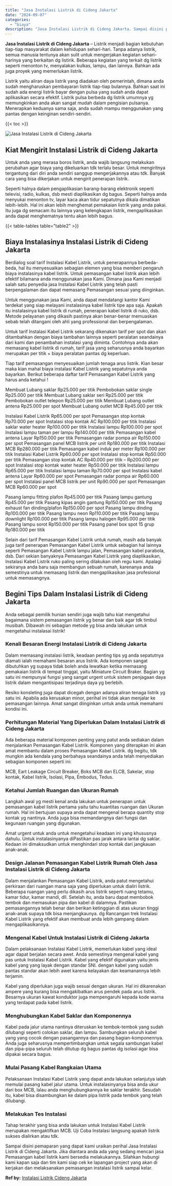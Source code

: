 ```yaml
---
title: "Jasa Instalasi Listrik di Cideng Jakarta"
date: "2024-09-07"
categories: 
  - "biaya"
description: "Jasa Instalasi Listrik di Cideng Jakarta. Sampai disini pemaparan yang dapat kami uraikan perihal Jasa Instalasi Listrik di Cideng Jakarta. Jika diantara and..."
---
```


**Jasa Instalasi Listrik di Cideng Jakarta** – Listrik menjadi bagian kebutuhan tiap-tiap masyarakat dalam kehidupan sehari-hari. Tanpa adanya listrik, semua manusia tentunya akan sulit untuk mengerjakan kegiatan sehari-harinya yang berkaitan dg listirik. Beberapa kegiatan yang terkait dg listrik seperti menonton tv, menyalakan kulkas, lampu, dan lainnya. Bahkan ada juga proyek yang memerlukan listrik.

Listrik yaitu aliran daya listrik yang diadakan oleh pemerintah, dimana anda sudah mengharuskan pembayaran listrik tiap-tiap bulannya. Bahkan saat ini sudah ada energi listrik bayar dengan pulsa yang sudah anda dapat aplikasikan secara efektif. Listrik pulsa berbeda dg listrik umumnya yg memungkinkan anda akan sangat mudah dalam pengisian pulsanya. Menerapkan keduanya sama saja, anda sudah mampu menggunakan yang pantas dengan keinginan sendiri-sendiri.

{{< toc >}}

![Jasa Instalasi Listrik di Cideng Jakarta](/images/instalasi-listrik-murah15.png)

## Kiat Mengirit Instalasi Listrik di Cideng Jakarta

Untuk anda yang merasa boros listrik, anda wajib langsung melakukan perubahan agar biaya yang dikeluarkan tdk terlalu besar. Untuk mengiritnya tergantung dari diri anda sendiri sanggup mengerjakannya atau tdk. Banyak cara yang bisa dikerjakan untuk mengirit penerapan listrik.

Seperti halnya dalam pengaplikasian barang-barang elektronik seperti televisi, radio, kulkas, dsb mesti diaplikasikan dg bagus. Seperti halnya anda menyukai menonton tv, layar kaca akan tidur sepatutnya dikala dimatikan lebih-lebih. Hal ini akan lebih menghemat pemakaian listrik yang anda pakai. Itu juga dg semacam itu lainnya yang kelengkapan listrik, mengaplikasikan anda dapat menghematnya tentu akan lebih bagus.

{{< table-tables table="table2" >}}

## Biaya Instalasinya Instalasi Listrik di Cideng Jakarta

Berdialog soal tarif Instalasi Kabel Listrik, untuk penerapannya berbeda-beda, hal itu menyesuaikan sebagian elemen yang bisa memberi pengaruh biaya instalasinya kabel listrik. Untuk pemasangan kabel listrik akan lebih efektif bilamana anda menggunakan jasa Kami. Dimana jasa Kami menjadi salah satu penyedia jasa Instalasi Kabel Listrik yang telah pasti berpengalaman dan dapat memasang Pemasangan sesuai yang diinginkan.

Untuk menggunakan jasa Kami, anda dapat mendatangi kantor Kami terdekat yang siap melayani instalasinya kabel listrik tipe apa saja. Apakah itu instalasinya kabel listrik di rumah, penerapan kabel listrik di ruko, dsb. Metode pelayanan yang dikasih pastinya akan benar-benar memuaskan sebab telah ditangani oleh ahli yang professional dan berpengalaman.

Untuk tarif Instalasi Kabel Listrik sekarang dikenakan tarif per spot dan akan ditambahkan dengan biaya tambahan lainnya seperti peralatan seandainya dari kami dan penambahan instalasi yang diminta. Contohnya anda akan memasang kabel listrik di rumah, tarif jasa yang seharusnya anda bayarkan merupakan per titik + biaya peralatan pantas dg keperluan.

Tiap tarif pemasangan menyesuaikan jumlah tenaga arus listrik. Kian besar maka kian mahal biaya instalasi Kabel Listrik yang sepatutnya anda bayarkan. Berikut beberapa daftar tarif Pemasangan Kabel Listrik yang harus anda ketahui !

Membuat Lubang saklar Rp25.000 per titik Pembobokan saklar single Rp25.000 per titik Membuat Lubang saklar seri Rp25.000 per titik Pembobokan outlet telepon Rp25.000 per titik Membuat Lubang outlet antena Rp25.000 per spot Membuat Lubang outlet MCB Rp45.000 per titik

Instalasi Kabel Listrik Rp65.000 per spot Pemasangan stop kontak Rp70.000 per spot Instalasi stop kontak AC Rp100.000 per titik Instalasi saklar water heater Rp100.000 per titik Instalasi lampu Rp100.000 per spot Instalasi lampu taman per lampu Rp140.000 per titik Pemasangan kabel antena Layar Rp150.000 per titik Pemasangan radar pompa air Rp150.000 per spot Pemasangan panel MCB listrik per unit Rp180.000 per titik Instalasi MCB Rp280.000 per titik Pemasangan kabel induk per meter Rp100.000 per titik Instalasi Kabel Listrik Rp60.000 per spot Instalasi stop kontak Rp50.000 per titik Pemasangan stop kontak AC Rp40.000 per titik – Rp200.000 per spot Instalasi stop kontak water heater Rp50.000 per titik Instalasi lampu Rp65.000 per titik Instalasi lampu taman Rp70.000 per spot Instalasi kabel antena Layar Rp60.000 per spot Pemasangan radar pompa air Rp60.000 per spot Instalasi panel MCB listrik per unit Rp90.000 per spot Pemasangan MCB Rp60.000 per spot

Pasang lampu fitting plafon Rp45.000 per titik Pasang lampu gantung Rp45.000 per titik Pasang kipas angin gantung Rp150.000 per titik Pasang exhaust fan dinding/plafon Rp150.000 per spot Pasang lampu dinding Rp100.000 per titik Pasang lampu neon Rp110.000 per titik Pasang lampu downlight Rp100.000 per titik Pasang lampu halogen Rp95.000 per titik Pasang lampu sorot Rp150.000 per titik Pasang panel box spot 15 grup Rp180.000 per titik

Selain dari tarif Pemasangan Kabel Listrik untuk rumah, masih ada banyak juga tarif penerapan Pemasangan Kabel Listrik untuk sebagian hal lainnya seperti Pemasangan Kabel Listrik lampu jalan, Pemasangan kabel parabola, dsb. Dari sekian banyaknya Pemasangan Kabel Listrik yang diaplikasikan, Instalasi Kabel Listrik ruko paling sering dilakukan oleh regu kami. Apalagi sekiranya anda baru saja membangun sebuah rumah, karenanya anda semestinya untuk memasang listrik dan mengaplikasikan jasa profesional untuk memasangnya.

## Begini Tips Dalam Instalasi Listrik di Cideng Jakarta


Anda sebagai pemilik hunian sendiri juga wajib tahu kiat mengetahui bagaimana sistem pemasangan listrik yg benar dan baik agar tdk timbul musibah. Dibawah ini sebagian metode yg bisa anda lakukan untuk mengetahui instalasai listrik!

### Kenali Besaran Energi Instalasi Listrik di Cideng Jakarta

Dalam memasang instalasi listrik, keadaan penting tips yg anda sepatutnya diamati ialah memahami besaran arus listrik. Ada komponen sangat dibutuhkan yg supaya tidak boleh anda lewatkan ketika memasang pemakaian listrik di tempat tinggal, yaitu Miniature Circuit Braker. Bagian yg satu ini mempunyai fungsi yang sangat urgent untuk sistem penjagaan daya listrik dalam mengantisipasi terjadinya daya yg berlebih.

Resiko konsleting juga dapat dicegah dengan adanya aliran tenaga listrik yg satu ini. Apabila ada kerusakan minor, perihal ini tidak akan menjalar ke pemasangan lainnya. Amat sangat diinginkan untuk anda untuk memahami kondisi ini.

### Perhitungan Material Yang Diperlukan Dalam Instalasi Listrik di Cideng Jakarta

Ada beberapa material komponen penting yang patut anda sediakan dalam menjalankan Pemasangan Kabel Listrik. Komponen yang diterapkan ini akan amat membantu dalam proses Pemasangan Kabel Listrik. dg begitu, tdk mungkin ada kendala yang berbahaya seandainya anda telah menyediakan sebagian komponen seperti ini:

MCB, Eart Leakage Circuit Breaker, Boks MCB dan ELCB, Sakelar, stop kontak, Kabel listrik, Isolasi, Pipa, Embodus, Tedus.

### Ketahui Jumlah Ruangan dan Ukuran Rumah

Langkah awal yg mesti kenal anda lakukan untuk penerapan untuk pemasangan kabel listrik pertama yaitu tahu kuantitas ruangan dan Ukuran rumah. Hal ini bertujuan supaya anda dapat mengenal berapa quantity stop kontak yg nantinya. Anda juga bisa memandangnya dari fungsi dan kegunaan ruangan yang digunakan.

Amat urgent untuk anda untuk mengetahui keadaan ini yang khususnya dahulu. Untuk instalasinyanya diPastikan pas jarak antara lantai dg saklar. Kedaan ini dimaksudkan untuk menghindari stop kontak dari jangkauan anak-anak.

### Design Jalanan Pemasangan Kabel Listrik Rumah Oleh Jasa Instalasi Listrik di Cideng Jakarta

Dalam menjalankan Pemasangan Kabel Listrik, anda patut mengetahui perkiraan dari ruangan mana saja yang diperlukan untuk dialiri listrik. Beberapa ruangan yang perlu dikasih arus listrik seperti ruang tetamu, kamar tidur, kamar mandi, dll. Setelah itu, anda baru dapat membobok tembok dan memasukan pipa dan kabel di dalamnya. Pastikan pemasangannya telah benar dan berikan ketinggian di atas ukuran tinggi anak-anak supaya tdk bisa menjangkaunya. dg Rancangan trek Instalasi Kabel Listrik yang efektif akan membuat anda lebih gampang dalam mengaplikasikannya.

### Mengenal Kabel Untuk Instalasi Listrik di Cideng Jakarta

Dalam pelaksanaan Instalasi Kabel Listrik, memerlukan kabel yang ideal agar dapat berjalan secara awet. Anda semestinya mengenal kabel yang pas untuk Instalasi Kabel Listrik. Kabel yang efektif digunakan yaitu jenis kabel yang yang layak dengan standar SNI. dengan kabel yang sudah pantas standar akan lebih awet karena kelayakan dan keamanannya lebih terjamin.

Kabel yang diperlukan juga wajib sesuai dengan ukuran. Hal ini dikarenakan ampere yang kurang bisa mengakibatkan arus pendek pada arus listrik. Besarnya ukuran kawat konduktor juga mempengaruhi kepada kode warna yang terdapat pada kabel listrik.

### Menghubungkan Kabel Saklar dan Komponennya

Kabel pada jalur utama nantinya diteruskan ke tembok-tembok yang sudah dilubangi seperti colokan saklar, dan lampu. Sambungkan seluruh kabel yang yang cocok dengan pasangannya dan pasang bagian-komponennya. Anda juga seharusnya mempertimbangkan untuk segala sambungan kabel dan pipa-pipa seluruh telah ditutup dg bagus pantas dg isolasi agar bisa dipakai secara bagus.

### Mulai Pasang Kabel Rangkaian Utama

Pelaksanaan Instalasi Kabel Listrik yang dapat anda lakukan selanjutya ialah memulai pasang kabel jalur utama. Untuk instalasinyanya bisa anda ukur dari box MCB, lalau anda menghubungkannya ke saklar terakhir. Sesudah itu, kabel bisa disambungkan ke dalam pipa listrik pada tembok yang telah dilubangi.

### Melakukan Tes Instalasi

Tahap terakhir yang bisa anda lakukan untuk Instalasi Kabel Listrik merupakan mengaktifkan MCB. Uji Coba Instalasi langsung apakah listrik sukses dialirkan atau tdk.

Sampai disini pemaparan yang dapat kami uraikan perihal Jasa Instalasi Listrik di Cideng Jakarta. Jika diantara anda ada yang sedang mencari jasa Pemasangan kabel listrik kami bersedia melakukannya. Silahkan hubungi kami kapan saja dan tim kami siap cek ke lapangan project yang akan di kerjakan dan melaksanakan pemasangan instalasi listrik sampai kelar.

**Ref by:** [Instalasi Listrik Cideng Jakarta](https://id.wikipedia.org/wiki/Instalasi)

